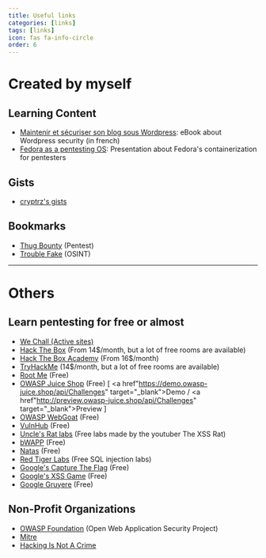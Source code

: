 ```yaml
---
title: Useful links
categories: [links]
tags: [links]
icon: fas fa-info-circle
order: 6
---
```


# **Created by myself** 

## Learning Content

* <a href="https://www.amazon.com/Maintenir-s%C3%A9curiser-blog-sous-Wordpress-ebook/dp/B07B7C7J7H" target="_blank">Maintenir et sécuriser son blog sous Wordpress</a>: eBook about Wordpress security (in french)
* <a href="https://docs.google.com/presentation/d/e/2PACX-1vS3ccFjUQ1S2Hvf5HL6PTRmTN8SRjo8KHc-tcL_DFeRL2FX0PlK2u2nkOaPbQBRGkgQDsyiC9tOrZ91/pub?start=false&loop=false&delayms=3000" target="_blank">Fedora as a pentesting OS</a>: Presentation about Fedora's containerization for pentesters

## Gists

* <a href="https://gist.github.com/cryptrz" target="_blank">cryptrz's gists</a>

## Bookmarks

* <a href="https://start.me/p/vjEPvb/thug-bounty" target="_blank">Thug Bounty</a> (Pentest)
* <a href="https://start.me/p/QRQb0O/trouble-fake" target="_blank">Trouble Fake</a> (OSINT)

---
# **Others**

## Learn pentesting for free or almost

* <a href="https://www.wechall.net/active_sites" target="_blank">We Chall (Active sites)</a>
* <a href="https://www.hackthebox.com/" target="_blank">Hack The Box</a> (From 14$/month, but a lot of free rooms are available)
* <a href="https://academy.hackthebox.com/" target="_blank">Hack The Box Academy</a> (From 16$/month)
* <a href="https://tryhackme.com/" target="_blank">TryHackMe</a> (14$/month, but a lot of free rooms are available)
* <a href="https://www.root-me.org/" target="_blank">Root Me</a> (Free)
* <a href="https://owasp.org/www-project-juice-shop/" target="_blank">OWASP Juice Shop</a> (Free) [ <a href"https://demo.owasp-juice.shop/api/Challenges" target="_blank">Demo</a> / <a href"http://preview.owasp-juice.shop/api/Challenges" target="_blank">Preview</a> ]
* <a href="https://owasp.org/www-project-webgoat/" target="_blank">OWASP WebGoat</a> (Free)
* <a href="https://www.vulnhub.com/" target="_blank">VulnHub</a> (Free)
* <a href="https://labs.hackxpert.com/" target="_blank">Uncle's Rat labs</a> (Free labs made by the youtuber The XSS Rat)
* <a href="http://www.itsecgames.com/" target="_blank">bWAPP</a> (Free)
* <a href="https://overthewire.org/wargames/natas/" target="_blank">Natas</a> (Free)
* <a href="https://redtiger.labs.overthewire.org/" target="_blank">Red Tiger Labs</a> (Free SQL injection labs)
* <a href="https://capturetheflag.withgoogle.com/" target="_blank">Google's Capture The Flag</a> (Free)
* <a href="http://www.xssgame.com/" target="_blank">Google's XSS Game</a> (Free)
* <a href="https://google-gruyere.appspot.com/" target="_blank">Google Gruyere</a> (Free)

## Non-Profit Organizations

* <a href="https://owasp.org/" target="_blank">OWASP Foundation</a> (Open Web Application Security Project)
* <a href="https://www.mitre.org/" target="_blank">Mitre</a>
* <a href="https://www.hackingisnotacrime.org/" target="_blank">Hacking Is Not A Crime</a>